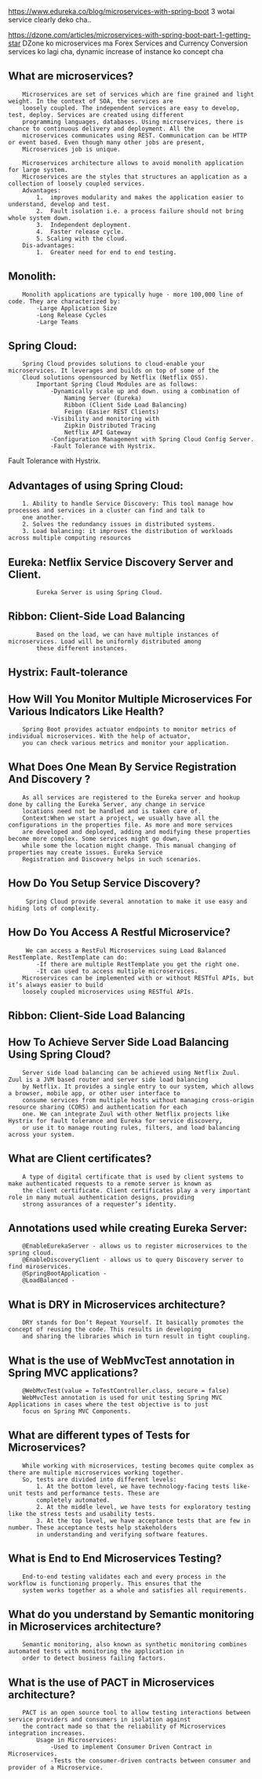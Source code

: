 https://www.edureka.co/blog/microservices-with-spring-boot   3 wotai service clearly deko cha..

https://dzone.com/articles/microservices-with-spring-boot-part-1-getting-star   DZone ko microservices ma Forex Services and Currency 
Conversion services ko lagi cha, dynamic increase of instance ko concept cha 


## What are microservices?
		Microservices are set of services which are fine grained and light weight. In the context of SOA, the services are 
		loosely coupled. The independent services are easy to develop, test, deploy. Services are created using different 
		programming languages, databases. Using microservices, there is chance to continuous delivery and deployment. All the
		microservices communicates using REST. Communication can be HTTP or event based. Even though many other jobs are present,
		Microservices job is unique.

		Microservices architecture allows to avoid monolith application for large system.
		Microservices are the styles that structures an application as a collection of loosely coupled services. 
		Advantages: 
			1.  improves modularity and makes the application easier to understand, develop and test.
			2.  Fault isolation i.e. a process failure should not bring whole system down.
			3.  Independent deployment. 
			4.  Faster release cycle.
			5. Scaling with the cloud. 
		Dis-advantages: 
			1.  Greater need for end to end testing.
			
## Monolith: 
		Monolith applications are typically huge - more 100,000 line of code. They are characterized by:
			-Large Application Size
			-Long Release Cycles
			-Large Teams
			
## Spring Cloud: 
		Spring Cloud provides solutions to cloud-enable your microservices. It leverages and builds on top of some of the 
		Cloud solutions opensourced by Netflix (Netflix OSS).
			Important Spring Cloud Modules are as follows:
				-Dynamically scale up and down. using a combination of
					Naming Server (Eureka)
					Ribbon (Client Side Load Balancing)
					Feign (Easier REST Clients)
				-Visibility and monitoring with
					Zipkin Distributed Tracing
					Netflix API Gateway
				-Configuration Management with Spring Cloud Config Server.
				-Fault Tolerance with Hystrix.

Fault Tolerance with Hystrix.
			
## Advantages of using Spring Cloud:
		1. Ability to handle Service Discovery: This tool manage how processes and services in a cluster can find and talk to 
		one another.
		2. Solves the redundancy issues in distributed systems.
		3. Load balancing: it improves the distribution of workloads across multiple computing resources
			
## Eureka: Netflix Service Discovery Server and Client.
			Eureka Server is using Spring Cloud.
			
## Ribbon: Client-Side Load Balancing
			Based on the load, we can have multiple instances of microservices. Load will be uniformly distributed among 
			these different instances. 

## Hystrix: Fault-tolerance 
		

## How Will You Monitor Multiple Microservices For Various Indicators Like Health?
		Spring Boot provides actuator endpoints to monitor metrics of individual microservices. With the help of actuator, 
		you can check various metrics and monitor your application.
		
## What Does One Mean By Service Registration And Discovery ?
		As all services are registered to the Eureka server and hookup done by calling the Eureka Server, any change in service
		locations need not be handled and is taken care of. 
		Context:When we start a project, we usually have all the configurations in the properties file. As more and more services
		are developed and deployed, adding and modifying these properties become more complex. Some services might go down, 
		while some the location might change. This manual changing of properties may create issues. Eureka Service 
		Registration and Discovery helps in such scenarios.
		
## How Do You Setup Service Discovery?
		 Spring Cloud provide several annotation to make it use easy and hiding lots of complexity.
		 
## How Do You Access A Restful Microservice?
		 We can access a RestFul Microservices suing Load Balanced RestTemplate. RestTemplate can do:
			-If there are multiple RestTemplate you get the right one.
			-It can used to access multiple microservices.
		Microservices can be implemented with or without RESTful APIs, but it’s always easier to build 
		loosely coupled microservices using RESTful APIs.

## Ribbon: Client-Side Load Balancing 			
## How To Achieve Server Side Load Balancing Using Spring Cloud?
		Server side load balancing can be achieved using Netflix Zuul. Zuul is a JVM based router and server side load balancing
		by Netflix. It provides a single entry to our system, which allows a browser, mobile app, or other user interface to
		consume services from multiple hosts without managing cross-origin resource sharing (CORS) and authentication for each 
		one. We can integrate Zuul with other Netflix projects like Hystrix for fault tolerance and Eureka for service discovery, 
		or use it to manage routing rules, filters, and load balancing across your system.
		
##  What are Client certificates?
		A type of digital certificate that is used by client systems to make authenticated requests to a remote server is known as
		the client certificate. Client certificates play a very important role in many mutual authentication designs, providing
		strong assurances of a requester’s identity.

## Annotations used while creating Eureka Server: 
		@EnableEurekaServer - allows us to register microservices to the spring cloud.
		@EnableDiscoveryClient - allows us to query Discovery server to find miroservices.
		@SpringBootApplication - 
		@LoadBalanced - 
		
##  What is DRY in Microservices architecture?
		DRY stands for Don’t Repeat Yourself. It basically promotes the concept of reusing the code. This results in developing 
		and sharing the libraries which in turn result in tight coupling.
		
		
## What is the use of WebMvcTest annotation in Spring MVC applications?
		@WebMvcTest(value = ToTestController.class, secure = false)
		WebMvcTest annotation is used for unit testing Spring MVC Applications in cases where the test objective is to just 
		focus on Spring MVC Components. 
		
## What are different types of Tests for Microservices?
		While working with microservices, testing becomes quite complex as there are multiple microservices working together. 
		So, tests are divided into different levels:
			1. At the bottom level, we have technology-facing tests like- unit tests and performance tests. These are 
			completely automated.
			2. At the middle level, we have tests for exploratory testing like the stress tests and usability tests.
			3. At the top level, we have acceptance tests that are few in number. These acceptance tests help stakeholders 
			in understanding and verifying software features.
			
##  What is End to End Microservices Testing?
		End-to-end testing validates each and every process in the workflow is functioning properly. This ensures that the 
		system works together as a whole and satisfies all requirements.


## What do you understand by Semantic monitoring in Microservices architecture?
		Semantic monitoring, also known as synthetic monitoring combines automated tests with monitoring the application in 
		order to detect business failing factors.
			
##  What is the use of PACT in Microservices architecture?
		PACT is an open source tool to allow testing interactions between service providers and consumers in isolation against 
		the contract made so that the reliability of Microservices integration increases.
			Usage in Microservices:
				-Used to implement Consumer Driven Contract in Microservices.
				-Tests the consumer-driven contracts between consumer and provider of a Microservice.
